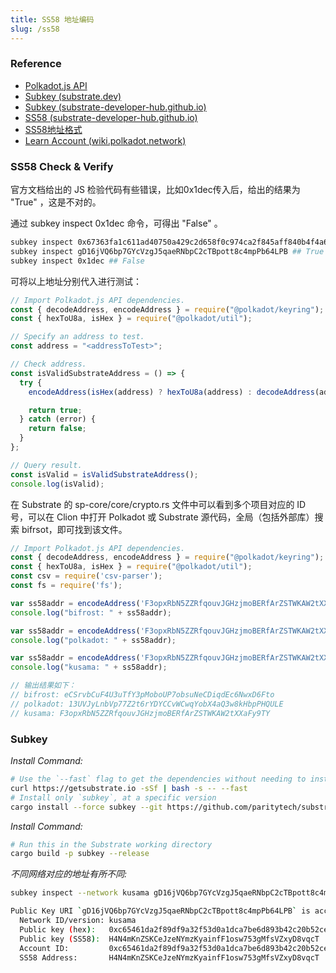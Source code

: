 ```yaml
---
title: SS58 地址编码
slug: /ss58
---
```


### Reference
- [Polkadot.js API](https://polkadot.js.org/docs/api/)
- [Subkey (substrate.dev)](https://substrate.dev/docs/en/knowledgebase/integrate/subkey)
- [Subkey (substrate-developer-hub.github.io)](https://github.com/substrate-developer-hub/substrate-developer-hub.github.io/edit/source/docs/knowledgebase/integrate/subkey.md)
- [SS58 (substrate-developer-hub.github.io)](https://github.com/substrate-developer-hub/substrate-developer-hub.github.io/edit/source/docs/knowledgebase/advanced/ss58-address-format.md)
- [SS58地址格式](https://substrate.dev/docs/zh-CN/knowledgebase/advanced/ss58-address-format)
- [Learn Account (wiki.polkadot.network)](https://wiki.polkadot.network/docs/learn-accounts)

### SS58 Check & Verify

官方文档给出的 JS 检验代码有些错误，比如0x1dec传入后，给出的结果为 "True" ，这是不对的。

通过 subkey inspect 0x1dec 命令，可得出 "False" 。

```bash
subkey inspect 0x67363fa1c611ad40750a429c2d658f0c974ca2f845aff840b4f4a6ef1243cc6d ## True
subkey inspect gD16jVQ6bp7GYcVzgJ5qaeRNbpC2cTBpott8c4mpPb64LPB ## True
subkey inspect 0x1dec ## False
```

可将以上地址分别代入进行测试：

```javascript
// Import Polkadot.js API dependencies.
const { decodeAddress, encodeAddress } = require("@polkadot/keyring");
const { hexToU8a, isHex } = require("@polkadot/util");

// Specify an address to test.
const address = "<addressToTest>";

// Check address.
const isValidSubstrateAddress = () => {
  try {
    encodeAddress(isHex(address) ? hexToU8a(address) : decodeAddress(address));

    return true;
  } catch (error) {
    return false;
  }
};

// Query result.
const isValid = isValidSubstrateAddress();
console.log(isValid);
```

在 Substrate 的 sp-core/core/crypto.rs 文件中可以看到多个项目对应的 ID 号，可以在 Clion 中打开 Polkadot 或 Substrate
源代码，全局（包括外部库）搜索 bifrsot，即可找到该文件。

```javascript
// Import Polkadot.js API dependencies.
const { decodeAddress, encodeAddress } = require("@polkadot/keyring");
const { hexToU8a, isHex } = require("@polkadot/util");
const csv = require('csv-parser');
const fs = require('fs');

var ss58addr = encodeAddress('F3opxRbN5ZZRfqouvJGHzjmoBERfArZSTWKAW2tXXaFy9TY', 6);
console.log("bifrost: " + ss58addr);

var ss58addr = encodeAddress('F3opxRbN5ZZRfqouvJGHzjmoBERfArZSTWKAW2tXXaFy9TY', 0);
console.log("polkadot: " + ss58addr);

var ss58addr = encodeAddress('F3opxRbN5ZZRfqouvJGHzjmoBERfArZSTWKAW2tXXaFy9TY', 2);
console.log("kusama: " + ss58addr);

// 输出结果如下：
// bifrost: eCSrvbCuF4U3uTfY3pMoboUP7obsuNeCDiqdEc6NwxD6Fto
// polkadot: 13UVJyLnbVp77Z2t6rYDYCCvWCwqYobX4aQ3w8kHbpPHQULE
// kusama: F3opxRbN5ZZRfqouvJGHzjmoBERfArZSTWKAW2tXXaFy9TY
```



### Subkey

_Install Command:_
```bash
# Use the `--fast` flag to get the dependencies without needing to install the Substrate and Subkey binary
curl https://getsubstrate.io -sSf | bash -s -- --fast
# Install only `subkey`, at a specific version
cargo install --force subkey --git https://github.com/paritytech/substrate --version 2.0.1 --locked
```

_Install Command:_
```bash
# Run this in the Substrate working directory
cargo build -p subkey --release
```

_不同网络对应的地址有所不同:_
```bash
subkey inspect --network kusama gD16jVQ6bp7GYcVzgJ5qaeRNbpC2cTBpott8c4mpPb64LPB

Public Key URI `gD16jVQ6bp7GYcVzgJ5qaeRNbpC2cTBpott8c4mpPb64LPB` is account:
  Network ID/version: kusama
  Public key (hex):   0xc65461da2f89df9a32f53d0a1dca7be6d893b42c20b52ce1e7cabaccecdc7445
  Public key (SS58):  H4N4mKnZSKCeJzeNYmzKyainfF1osw753gMfsVZxyD8vqcT
  Account ID:         0xc65461da2f89df9a32f53d0a1dca7be6d893b42c20b52ce1e7cabaccecdc7445
  SS58 Address:       H4N4mKnZSKCeJzeNYmzKyainfF1osw753gMfsVZxyD8vqcT
```


